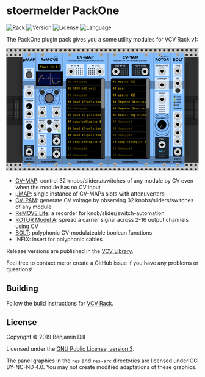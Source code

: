 # stoermelder PackOne

<!-- Version and License Badges -->
![Rack](https://img.shields.io/badge/Rack-1.0.0-red.svg?style=flat-square)
![Version](https://img.shields.io/badge/version-1.0.2-green.svg?style=flat-square)
![License](https://img.shields.io/badge/license-GPLv3-blue.svg?style=flat-square)
![Language](https://img.shields.io/badge/language-C++-yellow.svg?style=flat-square)

The PackOne plugin pack gives you a some utility modules for VCV Rack v1:

![Intro image](./docs/intro.png)

- [CV-MAP](./docs/CVMap.md): control 32 knobs/sliders/switches of any module by CV even when the module has no CV input
- [µMAP](./docs/CVMapMicro.md): single instance of CV-MAPs slots with attenuverters
- [CV-PAM](./docs/CVPam.md): generate CV voltage by observing 32 knobs/sliders/switches of any module
- [ReMOVE Lite](./docs/ReMove.md): a recorder for knob/slider/switch-automation
- [ROTOR Model A](./docs/RotorA.md): spread a carrier signal across 2-16 output channels using CV
- [BOLT](./docs/Bolt.md): polyphonic CV-modulateable boolean functions
- INFIX: insert for polyphonic cables

Release versions are published in the [VCV Library](https://vcvrack.com/plugins.html#packone).

Feel free to contact me or create a GitHub issue if you have any problems or questions!

## Building

Follow the build instructions for [VCV Rack](https://vcvrack.com/manual/Building.html#building-rack-plugins).

## License

Copyright © 2019 Benjamin Dill

Licensed under the [GNU Public License, version 3](https://www.gnu.org/licenses/gpl-3.0.en.html).

The panel graphics in the `res` and `res-src` directories are licensed under CC BY-NC-ND 4.0. You may not create modified adaptations of these graphics.